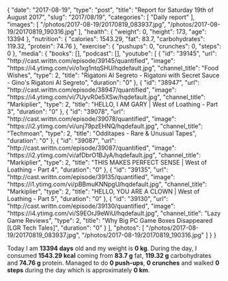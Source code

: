 {
    "date": "2017-08-19",
    "type": "post",
    "title": "Report for Saturday 19th of August 2017",
    "slug": "2017\/08\/19",
    "categories": [
        "Daily report"
    ],
    "images": [
        "\/photos\/2017-08-19\/20170819_083937.jpg",
        "\/photos\/2017-08-19\/20170819_190316.jpg"
    ],
    "health": {
        "weight": 0,
        "height": 173,
        "age": 13394
    },
    "nutrition": {
        "calories": 1543.29,
        "fat": 83.7,
        "carbohydrates": 119.32,
        "protein": 74.76
    },
    "exercise": {
        "pushups": 0,
        "crunches": 0,
        "steps": 0
    },
    "media": {
        "books": [],
        "podcast": [],
        "youtube": [
            {
                "id": "39145",
                "url": "http:\/\/cast.writtn.com\/episode\/39145\/quantified",
                "image": "https:\/\/i4.ytimg.com\/vi\/o1xg1ntqSHU\/hqdefault.jpg",
                "channel_title": "Food Wishes",
                "type": 2,
                "title": "Rigatoni Al Segreto - Rigatoni with Secret Sauce - Gino's Rigatoni Al Segreto",
                "duration": "0"
            },
            {
                "id": "38947",
                "url": "http:\/\/cast.writtn.com\/episode\/38947\/quantified",
                "image": "https:\/\/i4.ytimg.com\/vi\/7UyvR0e5XSw\/hqdefault.jpg",
                "channel_title": "Markiplier",
                "type": 2,
                "title": "HELLO, I AM GARY | West of Loathing - Part 3",
                "duration": "0"
            },
            {
                "id": "39078",
                "url": "http:\/\/cast.writtn.com\/episode\/39078\/quantified",
                "image": "https:\/\/i2.ytimg.com\/vi\/unj79pzEHNQ\/hqdefault.jpg",
                "channel_title": "Techmoan",
                "type": 2,
                "title": "Odditapes -  Rare & Unusual Tapes",
                "duration": "0"
            },
            {
                "id": "39087",
                "url": "http:\/\/cast.writtn.com\/episode\/39087\/quantified",
                "image": "https:\/\/i2.ytimg.com\/vi\/afDbrO1BJyA\/hqdefault.jpg",
                "channel_title": "Markiplier",
                "type": 2,
                "title": "THIS MAKES PERFECT SENSE | West of Loathing - Part 4",
                "duration": "0"
            },
            {
                "id": "39135",
                "url": "http:\/\/cast.writtn.com\/episode\/39135\/quantified",
                "image": "https:\/\/i1.ytimg.com\/vi\/pBBmuKNNpgU\/hqdefault.jpg",
                "channel_title": "Markiplier",
                "type": 2,
                "title": "HELLO, YOU ARE A CLOWN | West of Loathing - Part 5",
                "duration": "0"
            },
            {
                "id": "39130",
                "url": "http:\/\/cast.writtn.com\/episode\/39130\/quantified",
                "image": "https:\/\/i4.ytimg.com\/vi\/S9EOrJ9eWiU\/hqdefault.jpg",
                "channel_title": "Lazy Game Reviews",
                "type": 2,
                "title": "Why Big PC Game Boxes Disappeared [LGR Tech Tales]",
                "duration": "0"
            }
        ],
        "photos": [
            "\/photos\/2017-08-19\/20170819_083937.jpg",
            "\/photos\/2017-08-19\/20170819_190316.jpg"
        ]
    }
}

Today I am <strong>13394 days</strong> old and my weight is <strong>0 kg</strong>. During the day, I consumed <strong>1543.29 kcal</strong> coming from <strong>83.7 g</strong> fat, <strong>119.32 g</strong> carbohydrates and <strong>74.76 g</strong> protein. Managed to do <strong>0 push-ups</strong>, <strong>0 crunches</strong> and walked <strong>0 steps</strong> during the day which is approximately <strong>0 km</strong>.